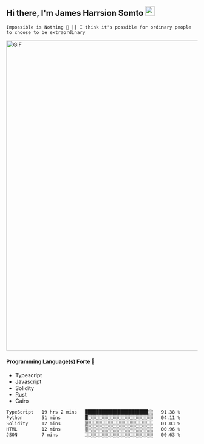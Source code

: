 ## Hi there, I'm James Harrsion Somto <img src="https://media.giphy.com/media/hvRJCLFzcasrR4ia7z/giphy.gif" width="25px">

`Impossible is Nothing 🚀 || I think it's possible for ordinary people to choose to be extraordinary`

 
<img align="center" alt="GIF" src="https://github.com/Gapur/Gapur/blob/master/coding.gif?raw=true" width="818px" height="818px" />


#### Programming Language(s) Forte 🚀
- Typescript
- Javascript
- Solidity
- Rust
- Cairo



<!--START_SECTION:waka-->

```txt
TypeScript   19 hrs 2 mins   ███████████████████████░░   91.38 %
Python       51 mins         █░░░░░░░░░░░░░░░░░░░░░░░░   04.11 %
Solidity     12 mins         ▒░░░░░░░░░░░░░░░░░░░░░░░░   01.03 %
HTML         12 mins         ▒░░░░░░░░░░░░░░░░░░░░░░░░   00.96 %
JSON         7 mins          ░░░░░░░░░░░░░░░░░░░░░░░░░   00.63 %
```

<!--END_SECTION:waka-->
<br />
<br />
<br />







